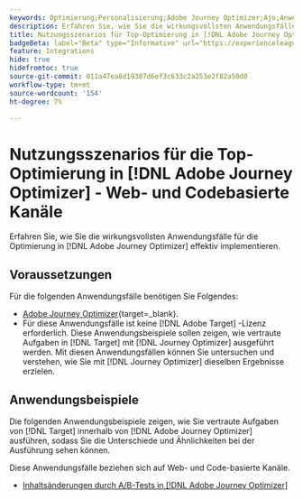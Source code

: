 ```yaml
---
keywords: Optimierung;Personalisierung;Adobe Journey Optimizer;Ajo;Anwendungsfälle;Szenarien;Web;Code-basiert
description: Erfahren Sie, wie Sie die wirkungsvollsten Anwendungsfälle für die Optimierung effektiv in [!DNL Adobe Journey Optimizer] implementieren.
title: Nutzungsszenarios für Top-Optimierung in [!DNL Adobe Journey Optimizer]  - Web- und Codebasierte Kanäle
badgeBeta: label="Beta" type="Informative" url="https://experienceleague.adobe.com/docs/target/using/introduction/intro.html?lang=de#beta newtab=true" tooltip="Was sind Beta-Funktionen in  [!DNL Adobe Target]?"
feature: Integrations
hide: true
hidefromtoc: true
source-git-commit: 011a47ea8d19387d6ef3c633c2a253e2f82a50d0
workflow-type: tm+mt
source-wordcount: '154'
ht-degree: 7%

---
```


# Nutzungsszenarios für die Top-Optimierung in [!DNL Adobe Journey Optimizer] - Web- und Codebasierte Kanäle

Erfahren Sie, wie Sie die wirkungsvollsten Anwendungsfälle für die Optimierung in [!DNL Adobe Journey Optimizer] effektiv implementieren.

## Voraussetzungen 

Für die folgenden Anwendungsfälle benötigen Sie Folgendes:

* [Adobe Journey Optimizer](https://experienceleague.adobe.com/en/docs/journey-optimizer/using/get-started/get-started){target=_blank}.
* Für diese Anwendungsfälle ist keine [!DNL Adobe Target] -Lizenz erforderlich. Diese Anwendungsbeispiele sollen zeigen, wie vertraute Aufgaben in [!DNL Target] mit [!DNL Journey Optimizer] ausgeführt werden. Mit diesen Anwendungsfällen können Sie untersuchen und verstehen, wie Sie mit [!DNL Journey Optimizer] dieselben Ergebnisse erzielen.

## Anwendungsbeispiele

Die folgenden Anwendungsbeispiele zeigen, wie Sie vertraute Aufgaben von [!DNL Target] innerhalb von [!DNL Adobe Journey Optimizer] ausführen, sodass Sie die Unterschiede und Ähnlichkeiten bei der Ausführung sehen können.

Diese Anwendungsfälle beziehen sich auf Web- und Code-basierte Kanäle.

* [Inhaltsänderungen durch A/B-Tests in [!DNL Adobe Journey Optimizer]](/help/main/c-integrating-target-with-mac/ajo/content-change-using-ajo.md)